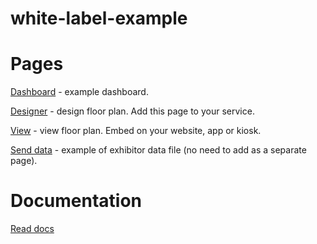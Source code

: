 # white-label-example

# Pages

[Dashboard](https://white-label-example.herokuapp.com/) - example dashboard.

[Designer](https://white-label-example.herokuapp.com/designer) - design floor plan. Add this page to your service.

[View](https://efp-white-label.s3.us-east-1.amazonaws.com/build/testScope/Event1/index.html) - view floor plan. Embed on your website, app or kiosk.

[Send data](https://white-label-example.herokuapp.com/sendData) - example of exhibitor data file (no need to add as a separate page).

# Documentation

[Read docs](https://expofp.github.io/white-label-docs/getting-started.html)
